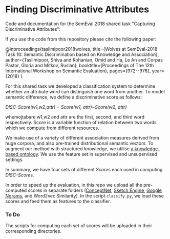 # Finding Discriminative Attributes 
Code and documentation for the SemEval 2018 shared task "Capturing Discriminative Attributes":

If you use the code from this repository please cite the following paper:

@inproceedings{taslimipoor2018wolves,
  title={Wolves at SemEval-2018 Task 10: Semantic Discrimination based on Knowledge and Association},
  author={Taslimipoor, Shiva and Rohanian, Omid and Ha, Le An and Corpas Pastor, Gloria and Mitkov, Ruslan},
  booktitle={Proceedings of The 12th International Workshop on Semantic Evaluation},
  pages={972--976},
  year={2018}
}

For this shared task we developed a classification system to determine whether an attribute word can distinguish one word from another.
To model semantic difference, we define a discriminative score as follows:

*DISC-Score(w1,w2,attr) = Score(w1, attr)−Score(w2, attr)*

whemojtabare w1,w2 and attr are the first, second, and third word respectively. Score is a variable function of relation between two words which we compute from different resources.

We make use of a variety of different association measures derived from huge corpora, and also pre-trained distributional semantic vectors. To augment our method with structured knowledge, we utilise [a knowledge-based ontology](http://conceptnet.io/). We use the feature set in supervised and unsupervised settings.

In summary, we have four sets of different *Score*s each used in computing *DISC-Score*s.

In order to speed up the evaluation, in this repo we upload all the pre-computed scores in separate folders ([ConceptNet](http://conceptnet.io), [Sketch Engine](https://www.sketchengine.co.uk/), [Google Ngrams](http://phrasefinder.io), and Word2vec Similarity). In the script `classify.py`, we load these scores and feed them as features to the classifier.

### To Do
The scripts for computing each set of scores will be uploaded in their corresponding directories.


